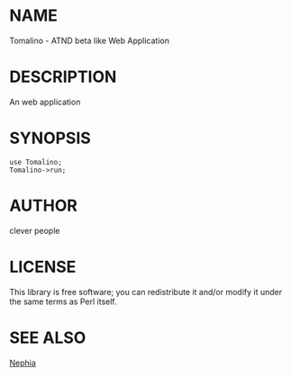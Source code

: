 # NAME

Tomalino - ATND beta like Web Application

# DESCRIPTION

An web application

# SYNOPSIS

    use Tomalino;
    Tomalino->run;

# AUTHOR

clever people

# LICENSE

This library is free software; you can redistribute it and/or modify
it under the same terms as Perl itself.

# SEE ALSO

[Nephia](http://search.cpan.org/perldoc?Nephia)
